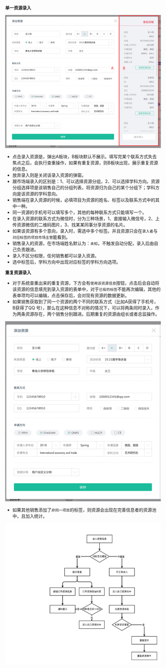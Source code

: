**单一资源录入**

![](/assets/资源录入.png)

- 点击录入资源是，弹出A板块，B板块默认不展示。填写完某个联系方式失去焦点之后，会执行查重操作，如果有重复资源，则B板块出现，展示重复资源的信息。
- 放弃录入则是关闭该录入资源的弹窗。
- 跟市场端录入的区别是：1、可以选择资源分组，2、可以选择学科方向。资源分组选择项是该销售自己的分组列表，将资源归为自己的某个分组下；学科方向是该资源的学科意向。
- 销售端在录入资源的时候，必填项目为资源的姓名、标签以及联系方式中的其中一种。
- 同一资源的手机号可以填写多个，其他的每种联系方式只能填写一个。
- 在录入资源的联系方式为微信时，分为三种场景，1、直接输入微信号，2、上传资源微信的二维码图片，3、找某某同事分享资源的名片。
- 如果该资源有多个意向，录入时，需选中多个标签。并且资源只会在`录入者`与`对应标签的项目市场主管`能看到。
- 销售录入的资源，在市场端姓名默认为：`未知`，不触发自动分配，录入后由自己负责跟进。
- 录入不区分权限，任何销售都可以录入资源。
- 选中标签后，学科方向中出现对应标签的学科方向选项。

**重复资源录入**

- 对于系统查重出来的重复资源，下方会有`使用该资源信息`按钮，点击后会自动将该资源的信息填充到录入资源的表单中，对于`已有的标签`不能再次编辑，其他的表单项均可以编辑，点击保存后，会对现有资源的数据更新。
- 如果销售获取到了同一个资源的两个不同的联系方式（比如A获得了手机号，B获得了QQ 号），那么在这种信息不对称的情况下，可以将两条同时录入，作为两条资源存在，两个销售分别跟进。后期重复的资源由组长或者总监操作。


![](/assets/录入.png)

- 如果其他销售添加了`非同一项目`的标签，则资源会出现在完善信息者的资源池中，且加入统计。

![](/assets/录入流程.png)


